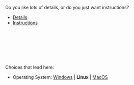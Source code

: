 
Do you like lots of details, or do you just want instructions?



- [Details](start3_oslinux_depthd.md)
- [Instructions](start3_oslinux_depthi.md)


<br><br><br>
------
Choices that lead here:
- Operating System: [Windows](start2_oswin.md) \| **Linux** \| [MacOS](start2_osmac.md)
